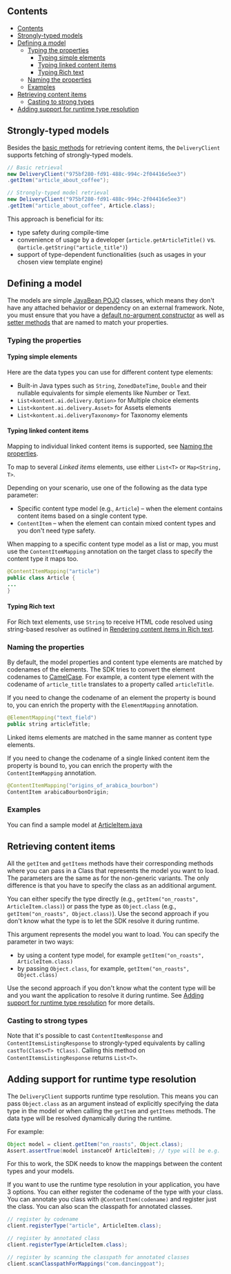 ## Contents

<!-- TOC -->

- [Contents](#contents)
- [Strongly-typed models](#strongly-typed-models)
- [Defining a model](#defining-a-model)
  - [Typing the properties](#typing-the-properties)
    - [Typing simple elements](#typing-simple-elements)
    - [Typing linked content items](#typing-linked-content-items)
    - [Typing Rich text](#typing-rich-text)
  - [Naming the properties](#naming-the-properties)
  - [Examples](#examples)
- [Retrieving content items](#retrieving-content-items)
  - [Casting to strong types](#casting-to-strong-types)
- [Adding support for runtime type resolution](#adding-support-for-runtime-type-resolution)

<!-- /TOC -->

## Strongly-typed models

Besides the [basic methods](../delivery-sdk/README.md#basic-querying) for retrieving content items, the `DeliveryClient` supports fetching of strongly-typed models.

```java
// Basic retrieval
new DeliveryClient("975bf280-fd91-488c-994c-2f04416e5ee3")
.getItem("article_about_coffee");

// Strongly-typed model retrieval
new DeliveryClient("975bf280-fd91-488c-994c-2f04416e5ee3")
.getItem("article_about_coffee", Article.class);
```

This approach is beneficial for its:

- type safety during compile-time
- convenience of usage by a developer (`article.getArticleTitle()` vs. `@article.getString("article_title")`)
- support of type-dependent functionalities (such as usages in your chosen view template engine)

## Defining a model

The models are simple [JavaBean POJO](https://en.wikipedia.org/wiki/Plain_old_Java_object#JavaBeans) classes, which means they don't have any attached behavior or dependency on an external framework.  Note, you must ensure that you have a [default no-argument constructor](https://en.wikipedia.org/wiki/Nullary_constructor) as well as [setter methods](http://docs.oracle.com/javaee/6/tutorial/doc/gjbbp.html) that are named to match your properties.

### Typing the properties

#### Typing simple elements

Here are the data types you can use for different content type elements:

- Built-in Java types such as `String`, `ZonedDateTime`, `Double` and their nullable equivalents for simple elements like Number or Text.
- `List<kontent.ai.delivery.Option>` for Multiple choice elements
- `List<kontent.ai.delivery.Asset>` for Assets elements
- `List<kontent.ai.deliveryTaxonomy>` for Taxonomy elements

#### Typing linked content items

Mapping to individual linked content items is supported, see [Naming the properties](#naming-the-properties).

To map to several *Linked items* elements, use either `List<T>` or `Map<String, T>`.

Depending on your scenario, use one of the following as the data type parameter:

- Specific content type model (e.g., `Article`) &ndash; when the element contains content items based on a single content type.
- `ContentItem` &ndash; when the element can contain mixed content types and you don't need type safety.

When mapping to a specific content type model as a list or map, you must use the `ContentItemMapping` annotation on the target class to specify the content type it maps too.

```java
@ContentItemMapping("article")
public class Article {
...
}
```

#### Typing Rich text

For Rich text elements, use `String` to receive HTML code resolved using string-based resolver as outlined in [Rendering  content items in Rich text](./Rich-text-resolution.md).

### Naming the properties

By default, the model properties and content type elements are matched by codenames of the elements. The SDK tries to convert the element codenames to [CamelCase](https://en.wikipedia.org/wiki/Camel_case). For example, a content type element with the codename of `article_title` translates to a property called `articleTitle`.

If you need to change the codename of an element the property is bound to, you can enrich the property with the `ElementMapping` annotation.

```java
@ElementMapping("text_field")
public string articleTitle;
```

Linked items elements are matched in the same manner as content type elements.

If you need to change the codename of a single linked content item the property is bound to, you can enrich the property with the `ContentItemMapping` annotation.

```java
@ContentItemMapping("origins_of_arabica_bourbon")
ContentItem arabicaBourbonOrigin;
```

### Examples

You can find a sample model at [ArticleItem.java](../delivery-sdk/src/test/java/kontent/ai/delivery/ArticleItem.java)

## Retrieving content items

All the `getItem` and `getItems` methods have their corresponding methods where you can pass in a Class that represents the model you want to load. The parameters are the same as for the non-generic variants. The only difference is that you have to specify the class as an additional argument.

You can either specify the type directly (e.g., `getItem("on_roasts", ArticleItem.class)`) or pass the type as `Object.class` (e.g., `getItem("on_roasts", Object.class)`). Use the second approach if you don't know what the type is to let the SDK resolve it during runtime.

This argument represents the model you want to load. You can specify the parameter in two ways:

- by using a content type model, for example `getItem("on_roasts", ArticleItem.class)`
- by passing `Object.class`, for example, `getItem("on_roasts", Object.class)`

Use the second approach if you don't know what the content type will be and you want the application to resolve it during runtime. See [Adding support for runtime type resolution](#adding-support-for-runtime-type-resolution) for more details.


### Casting to strong types

Note that it's possible to cast `ContentItemResponse` and `ContentItemsListingResponse` to strongly-typed equivalents by calling `castTo(Class<T> tClass)`.  Calling this method on `ContentItemsListingResponse` returns `List<T>`.

## Adding support for runtime type resolution

The `DeliveryClient` supports runtime type resolution. This means you can pass `Object.class` as an argument instead of explicitly specifying the data type in the model or when calling the `getItem` and `getItems` methods. The data type will be resolved dynamically during the runtime.

For example:

```java
Object model = client.getItem("on_roasts", Object.class);
Assert.assertTrue(model instanceOf ArticleItem); // type will be e.g. 'ArticleItem'
```

For this to work, the SDK needs to know the mappings between the content types and your models.

If you want to use the runtime type resolution in your application, you have 3 options.  You can either register the codename of the type with your class.  You can annotate you class with `@ContentItem(codename)` and register just the class.  You can also scan the classpath for annotated classes.

```java
// register by codename
client.registerType("article", ArticleItem.class);

// register by annotated class
client.registerType(ArticleItem.class);

// register by scanning the classpath for annotated classes
client.scanClasspathForMappings("com.dancinggoat");
```
